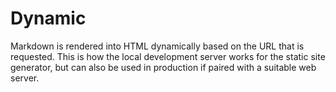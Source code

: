 # Dynamic

Markdown is rendered into HTML dynamically based on the URL that is requested. This is how the local development server works for the static site generator, but can also be used in production if paired with a suitable web server.
